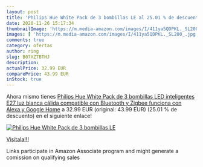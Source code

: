 ```yaml
---
layout: post
title: 'Philips Hue White Pack de 3 bombillas LE al 25.01 % de descuento'
date: 2020-11-26 15:17:34
thumbnailImage: 'https://m.media-amazon.com/images/I/411ya5QDPKL._SL200_.jpg'
images: [ 'https://m.media-amazon.com/images/I/411ya5QDPKL._SL200_.jpg' ]
comments: true
category: ofertas
author: ring
slug: B07XZTBTHJ
description:
actualPrice: 32.99 EUR
comparePrice: 43.99 EUR
inStock: true
---
```


Ahora mismo tienes [Philips Hue White Pack de 3 bombillas LED inteligentes E27  luz blanca cálida  compatible con Bluetooth y Zigbee  funciona con Alexa y Google Home](https://www.amazon.es/dp/B07XZTBTHJ/?tag=tolees-21) a 32.99 EUR (original: 43.99 EUR) (25.01 %  de descuento) en el siguiente enlace!

[![Philips Hue White Pack de 3 bombillas LE](https://m.media-amazon.com/images/I/411ya5QDPKL._SL200_.jpg)](https://www.amazon.es/dp/B07XZTBTHJ/?tag=tolees-21)

[Visítala!!!](https://www.amazon.es/dp/B07XZTBTHJ/?tag=tolees-21)

Links participate in Amazon Associate program and might generate a comission on qualifying sales
